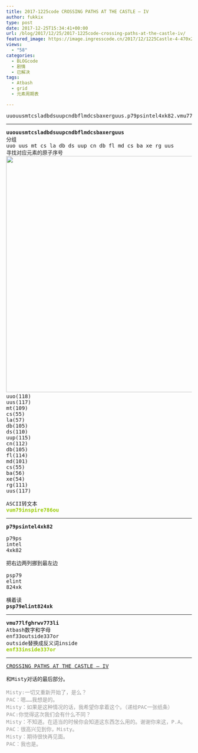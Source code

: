 ```yaml
---
title: 2017-1225code CROSSING PATHS AT THE CASTLE – IV
author: fukkix
type: post
date: 2017-12-25T15:34:41+00:00
url: /blog/2017/12/25/2017-1225code-crossing-paths-at-the-castle-iv/
featured_image: https://image.ingresscode.cn/2017/12/1225Castle-4-470x260.jpg?x-oss-process=image/resize,m_fill,w_470,h_220
views:
  - "58"
categories:
  - BLOGcode
  - 剧情
  - 已解决
tags:
  - Atbash
  - grid
  - 元素周期表

---
```

<pre>uuouusmtcsladbdsuupcndbflmdcsbaxerguus.p79psintel4xk82.vmu77lfghrwv773li<!--more--></pre>

* * *

<pre><strong>uuouusmtcsladbdsuupcndbflmdcsbaxerguus
</strong>分组
uuo uus mt cs la db ds uup cn db fl md cs ba xe rg uus
寻找对应元素的原子序号<strong>
<a href="https://image.ingresscode.cn/2017/12/view.png"><img class="alignnone size-large wp-image-1589" src="https://image.ingresscode.cn/2017/12/view.png?x-oss-process=image/resize,m_fill,w_1024,h_640" alt="" width="1024" height="640" srcset="https://image.ingresscode.cn/2017/12/view.png 1440w, https://image.ingresscode.cn/2017/12/view.png?x-oss-process=image/resize,m_fill,w_300,h_188 300w, https://image.ingresscode.cn/2017/12/view.png?x-oss-process=image/resize,m_fill,w_768,h_480 768w, https://image.ingresscode.cn/2017/12/view.png?x-oss-process=image/resize,m_fill,w_1024,h_640 1024w" sizes="(max-width: 1024px) 100vw, 1024px" /></a> 
</strong>uuo(118)
uus(117) 
mt(109) 
cs(55) 
la(57) 
db(105) 
ds(110) 
uup(115) 
cn(112) 
db(105) 
fl(114) 
md(101) 
cs(55) 
ba(56) 
xe(54) 
rg(111) 
uus(117)

ASCII转文本<strong>
<span style="color: #99cc00;">vum79inspire786ou</span></strong></pre>

* * *

<pre><strong>p79psintel4xk82
</strong>
p79ps
intel
4xk82

把右边两列挪到最左边

psp79
elint
824xk

横着读
<strong>psp79elint824xk</strong></pre>

* * *

<pre><strong>vmu77lfghrwv773li
</strong>Atbash数字和字母
enf33outside337or
outside替换成反义词inside<strong>
<span style="color: #99cc00;">enf33inside337or</span></strong></pre>

* * *

<pre><a href="http://investigate.ingress.com/2017/12/25/crossing-paths-at-the-castle-iv/">CROSSING PATHS AT THE CASTLE – IV
</a>
和Misty对话的最后部分。

<span style="color: #999999;">Misty:一切又重新开始了，是么？</span>
<span style="color: #999999;">PAC：嗯……我想是的。</span>
<span style="color: #999999;">Misty：如果是这种情况的话，我希望你拿着这个。（递给PAC一张纸条）</span>
<span style="color: #999999;">PAC:你觉得这次我们会有什么不同？</span>
<span style="color: #999999;">Misty：不知道。在适当的时候你会知道这东西怎么用的。谢谢你来这，P.A。</span>
<span style="color: #999999;">PAC：很高兴见到你，Misty。</span>
<span style="color: #999999;">Misty：期待很快再见面。</span>
<span style="color: #999999;">PAC：我也是。</span></pre>

<audio style="display: none;" controls="controls"></audio>